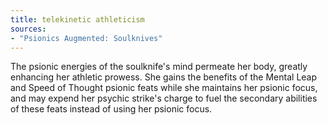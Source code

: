 ```yaml
---
title: telekinetic athleticism
sources:
- "Psionics Augmented: Soulknives"
---
```


The psionic energies of the soulknife's mind permeate her body, greatly enhancing her athletic prowess. She gains the benefits of the Mental Leap and Speed of Thought psionic feats while she maintains her psionic focus, and may expend her psychic strike's charge to fuel the secondary abilities of these feats instead of using her psionic focus.

